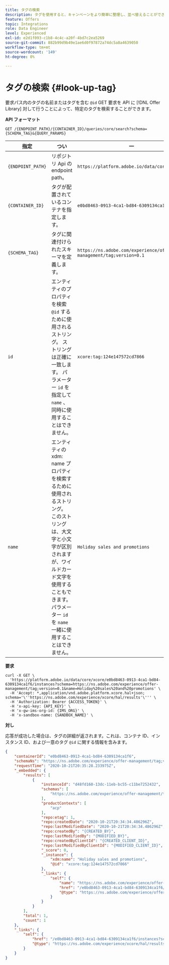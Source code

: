 ```yaml
---
title: タグの検索
description: タグを使用すると、キャンペーンをより簡単に整理し、並べ替えることができます。
feature: Offers
topic: Integrations
role: Data Engineer
level: Experienced
exl-id: e2d1f093-c1b8-4c4c-a20f-4bd7c2ea5269
source-git-commit: 882b99d9b49e1ae6d0f97872a74dc5a8a4639050
workflow-type: tm+mt
source-wordcount: '149'
ht-degree: 0%

---
```


# タグの検索 {#look-up-tag}

要求パス内のタグの名前またはタグを含む `@id` GET 要求を API に [!DNL Offer Library] 対して行うことによって、特定のタグを検索することができます。

**API フォーマット**

```http
GET /{ENDPOINT_PATH}/{CONTAINER_ID}/queries/core/search?schema={SCHEMA_TAG}&{QUERY_PARAMS}
```

| 指定 | つい | 一 |
| --------- | ----------- | ------- |
| `{ENDPOINT_PATH}` | リポジトリ Api の endpoint path。 | `https://platform.adobe.io/data/core/xcore/` |
| `{CONTAINER_ID}` | タグが配置されているコンテナを指定します。 | `e0bd8463-0913-4ca1-bd84-6309134ca1f6` |
| `{SCHEMA_TAG}` | タグに関連付けられたスキーマを定義します。 | `https://ns.adobe.com/experience/offer-management/tag;version=0.1` |
| `id` | エンティティのプロパティを検索 `@id` するために使用されるストリング。 ストリングは正確に一致します。 パラメーター `id` を指定して `name` 、同時に使用することはできません。 | `xcore:tag:124e147572cd7866` |
| `name` | エンティティの xdm: name プロパティを検索するために使用されるストリング。 このストリングは、大文字と小文字が区別されますが、ワイルドカード文字を使用することもできます。 パラメーター `id` を `name` 一緒に使用することはできません。 | `Holiday sales and promotions` |

**要求**

```shell
curl -X GET \
  'https://platform.adobe.io/data/core/xcore/e0bd8463-0913-4ca1-bd84-6309134ca1f6/instances?schema=https://ns.adobe.com/experience/offer-management/tag;version=0.1&name=Holiday%20sales%20and%20promotions' \
  -H 'Accept: *,application/vnd.adobe.platform.xcore.hal+json; schema='\''https://ns.adobe.com/experience/xcore/hal/results'\''' \
  -H 'Authorization: Bearer {ACCESS_TOKEN}' \
  -H 'x-api-key: {API_KEY}' \
  -H 'x-gw-ims-org-id: {IMS_ORG}' \
  -H 'x-sandbox-name: {SANDBOX_NAME}' \
```

**対し**

応答が成功した場合は、タグの詳細が返されます。これは、コンテナ ID、インスタンス ID、および一意のタグ `@id` に関する情報を含みます。

```json
{
    "containerId": "e0bd8463-0913-4ca1-bd84-6309134ca1f6",
    "schemaNs": "https://ns.adobe.com/experience/offer-management/tag;version=0.1",
    "requestTime": "2020-10-21T20:35:28.233975Z",
    "_embedded": {
        "results": [
            {
                "instanceId": "d48fd160-13dc-11eb-bc55-c11be7252432",
                "schemas": [
                    "https://ns.adobe.com/experience/offer-management/tag;version=0.1"
                ],
                "productContexts": [
                    "acp"
                ],
                "repo:etag": 1,
                "repo:createdDate": "2020-10-21T20:34:34.486296Z",
                "repo:lastModifiedDate": "2020-10-21T20:34:34.486296Z",
                "repo:createdBy": "{CREATED_BY}",
                "repo:lastModifiedBy": "{MODIFIED_BY}",
                "repo:createdByClientId": "{CREATED_CLIENT_ID}",
                "repo:lastModifiedByClientId": "{MODIFIED_CLIENT_ID}",
                "_score": 0,
                "_instance": {
                    "xdm:name": "Holiday sales and promotions",
                    "@id": "xcore:tag:124e147572cd7866"
                },
                "_links": {
                    "self": {
                        "name": "https://ns.adobe.com/experience/offer-management/tag;version=0.1#d48fd160-13dc-11eb-bc55-c11be7252432",
                        "href": "/e0bd8463-0913-4ca1-bd84-6309134ca1f6/instances/d48fd160-13dc-11eb-bc55-c11be7252432",
                        "@type": "https://ns.adobe.com/experience/offer-management/tag;version=0.1"
                    }
                }
            }
        ],
        "total": 1,
        "count": 1
    },
    "_links": {
        "self": {
            "href": "/e0bd8463-0913-4ca1-bd84-6309134ca1f6/instances?schema=https://ns.adobe.com/experience/offer-management/tag;version=0.1&name=Holiday%20sales%20and%20promotions",
            "@type": "https://ns.adobe.com/experience/xcore/hal/results"
        }
    }
}
```
